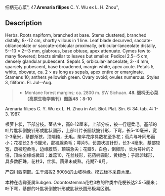 细柄无心菜",
47.**Arenaria filipes** C. Y. Wu ex L. H. Zhou",

## Description
Herbs. Roots napiform, branched at base. Stems clustered, branched distally, 8--12 cm, shortly villous in 1 line. Leaf blade decurved, saccate-oblanceolate or saccate-orbicular proximally, orbicular-lanceolate distally, 5--10 × 2--3 mm, glabrous, base obtuse, apex attenuate. Cymes few to many flowered; bracts similar to leaves but smaller. Pedicel 2.5--5 cm, densely glandular pubescent. Sepals 5, orbicular-lanceolate, 3--4 mm, sparsely pubescent, base broadened, margin white, apex acute. Petals 5, white, obovate, ca. 2 × as long as sepals, apex entire or emarginate. Stamens 10; anthers yellowish green. Ovary ovoid; ovules numerous. Styles 3, filiform. Fl. Jul--Aug.

> * Montane forest margins; ca. 2800 m. SW Sichuan.
**48. 细柄无心菜（高原生物学集刊）图版48：8-10**

Arenaria filipes C. Y. Wu ex L. H. Zhou in Act. Biol. Plat. Sin. 6: 34. tab. 4: 1-3. 1987.

根萝卜状，下部分枝。茎丛生，高8-12厘米，上部分枝，被一行短柔毛。基部的叶片匙状倒披针形或匙状圆形，上部叶片长圆状披针形，下弯，长5-10毫米，宽2-3毫米，基部渐狭，顶端钝，无毛。聚伞花序具数花至多花；苞片与叶同形而小；花梗长2.5-5厘米，密被腺柔毛；萼片5，长圆状披针形，长3-4毫米，基部较宽，疏被短柔毛，边缘膜质，顶端急尖；花瓣5，白色，倒卵形，长为萼片的2倍，顶端全缘或微凹；雄蕊10，花丝线形，花药椭圆形，黄绿色；子房卵球形，具多数胚珠，花柱3，丝状。蒴果未成熟。花期7-8月。

产四川西南部。生于海拔2 800米的山坡林缘。模式标本采自木里。

本种在齿瓣亚属Subgen. Odontostemma花柱3枚的种类中花梗长达2.5-5厘米；叶下弯，基部的叶匙状倒披针形或匙状长圆形极易区别。
